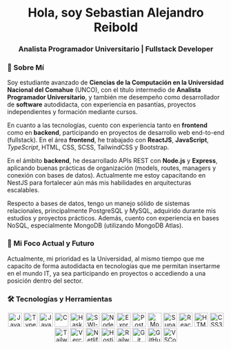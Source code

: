 <h1 align="center"> Hola, soy Sebastian Alejandro Reibold</h1>
<h3 align="center"> Analista Programador Universitario | Fullstack Developer </h3>

### 👋 Sobre Mí

Soy estudiante avanzado de **Ciencias de la Computación en la Universidad Nacional del Comahue** (UNCO), con el título intermedio de **Analista Programador Universitario**, y también me desempeño como desarrollador de **software** autodidacta, con experiencia en pasantías, proyectos independientes y formación mediante cursos.

En cuanto a las tecnologías, cuento con experiencia tanto en **frontend** como en **backend**, participando en proyectos de desarrollo web end-to-end (fullstack). En el área **frontend**, he trabajado con **ReactJS**, **JavaScript**, *TypeScript*, HTML, CSS, SCSS, TailwindCSS y Bootstrap.

En el ámbito **backend**, he desarrollado APIs REST con **Node.js** y **Express**, aplicando buenas prácticas de organización (models, routes, managers y conexión con bases de datos). Actualmente me estoy capacitando en NestJS para fortalecer aún más mis habilidades en arquitecturas escalables.

Respecto a bases de datos, tengo un manejo sólido de sistemas relacionales, principalmente PostgreSQL y MySQL, adquirido durante mis estudios y proyectos prácticos. Además, cuento con experiencia en bases NoSQL, especialmente MongoDB (utilizando MongoDB Atlas).

### 🔮  Mi Foco Actual y Futuro

Actualmente, mi prioridad es la Universidad, al mismo tiempo que me capacito de forma autodidacta en tecnologías que me permitan insertarme en el mundo IT, ya sea participando en proyectos o accediendo a una posición dentro del sector.

### 🛠️ Tecnologías y Herramientas

<p align="center">
  <!-- Lenguajes -->
  <img src="https://cdn.jsdelivr.net/gh/devicons/devicon/icons/javascript/javascript-original.svg" height="32" alt="JavaScript" title="JavaScript" />
  <img src="https://cdn.jsdelivr.net/gh/devicons/devicon/icons/typescript/typescript-original.svg" height="32" alt="TypeScript" title="TypeScript" />
  <img src="https://cdn.jsdelivr.net/gh/devicons/devicon/icons/java/java-original.svg" height="32" alt="Java" title="Java" />
  <img src="https://cdn.jsdelivr.net/gh/devicons/devicon/icons/c/c-original.svg" height="32" alt="C" title="C" />
  <img src="https://cdn.simpleicons.org/haskell/5D4F85" height="32" alt="Haskell" title="Haskell" />
  <img src="https://avatars.githubusercontent.com/u/6884283?s=200&v=4" height="32" alt="SWI-Prolog" title  
  
  
  <!-- Backend -->
  <img src="https://cdn.jsdelivr.net/gh/devicons/devicon/icons/nodejs/nodejs-original.svg" height="32" alt="Node.js" title="Node.js" />
  <img src="https://cdn.jsdelivr.net/gh/devicons/devicon/icons/express/express-original.svg" height="32" alt="Express.js" title="Express.js" />
  <!-- Bases de Datos -->
  <img src="https://cdn.jsdelivr.net/gh/devicons/devicon/icons/postgresql/postgresql-original.svg" height="32" alt="PostgreSQL" title="PostgreSQL" />
  <img src="https://cdn.jsdelivr.net/gh/devicons/devicon/icons/mongodb/mongodb-original.svg" height="32" alt="MongoDB" title="MongoDB" />
  <img src="https://cdn.simpleicons.org/supabase/3ECF8E" height="32" alt="Supabase" title="Supabase" />
  
 <!-- Frontend -->
  <img src="https://cdn.jsdelivr.net/gh/devicons/devicon/icons/react/react-original.svg" height="32" alt="React" title="React" />
  <img src="https://cdn.jsdelivr.net/gh/devicons/devicon/icons/html5/html5-original.svg" height="32" alt="HTML5" title="HTML5" />
  <img src="https://cdn.jsdelivr.net/gh/devicons/devicon/icons/css3/css3-original.svg" height="32" alt="CSS3" title="CSS3" />
  <img src="https://cdn.simpleicons.org/tailwindcss/06B6D4" height="32" alt="TailwindCSS" title="TailwindCSS" />
  
<!-- Herramientas y Despliegue -->
  <img src="https://cdn.simpleicons.org/vercel/000000" height="32" alt="Vercel" title="Vercel" />
  <img src="https://cdn.simpleicons.org/netlify/00C7B7" height="32" alt="Netlify" title="Netlify" />
  <img src="https://cdn.simpleicons.org/hostinger/673DE6" height="32" alt="Hostinger" title="Hostinger" />
  <img src="https://cdn.simpleicons.org/railway/0B0D0D" height="32" alt="Railway" title="Railway" />
  
  <img src="https://cdn.jsdelivr.net/gh/devicons/devicon/icons/git/git-original.svg" height="32" alt="Git" title="Git" />
  <img src="https://cdn.jsdelivr.net/gh/devicons/devicon/icons/github/github-original.svg" height="32" alt="GitHub" title="GitHub" />
  <img src="https://cdn.jsdelivr.net/gh/devicons/devicon/icons/vscode/vscode-original.svg" height="32" alt="VSCode" title="VSCode" />
</p>
